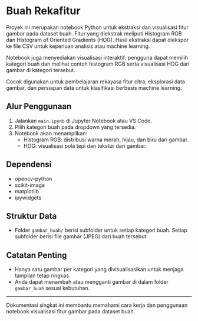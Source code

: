 # Buah Rekafitur

Proyek ini merupakan notebook Python untuk ekstraksi dan visualisasi fitur gambar pada dataset buah. Fitur yang diekstrak meliputi Histogram RGB dan Histogram of Oriented Gradients (HOG). Hasil ekstraksi dapat diekspor ke file CSV untuk keperluan analisis atau machine learning.

Notebook juga menyediakan visualisasi interaktif: pengguna dapat memilih kategori buah dan melihat contoh histogram RGB serta visualisasi HOG dari gambar di kategori tersebut.

Cocok digunakan untuk pembelajaran rekayasa fitur citra, eksplorasi data gambar, dan persiapan data untuk klasifikasi berbasis machine learning.

## Alur Penggunaan
1. Jalankan `main.ipynb` di Jupyter Notebook atau VS Code.
2. Pilih kategori buah pada dropdown yang tersedia.
3. Notebook akan menampilkan:
   - Histogram RGB: distribusi warna merah, hijau, dan biru dari gambar.
   - HOG: visualisasi pola tepi dan tekstur dari gambar.

## Dependensi
- opencv-python
- scikit-image
- matplotlib
- ipywidgets

## Struktur Data
- Folder `gambar_buah/` berisi subfolder untuk setiap kategori buah. Setiap subfolder berisi file gambar (JPEG) dari buah tersebut.

## Catatan Penting
- Hanya satu gambar per kategori yang divisualisasikan untuk menjaga tampilan tetap ringkas.
- Anda dapat menambah atau mengganti gambar di dalam folder `gambar_buah` sesuai kebutuhan.

---

Dokumentasi singkat ini membantu memahami cara kerja dan penggunaan notebook visualisasi fitur gambar pada dataset buah.